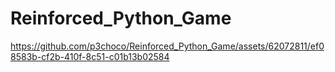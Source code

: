 # Reinforced_Python_Game

https://github.com/p3choco/Reinforced_Python_Game/assets/62072811/ef08583b-cf2b-410f-8c51-c01b13b02584

